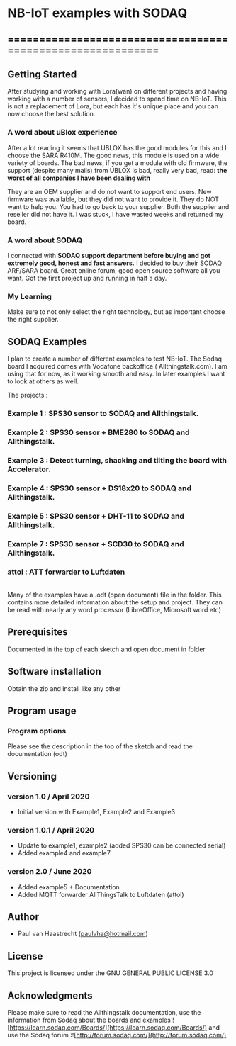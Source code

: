 # NB-IoT examples with SODAQ

## ===========================================================

## Getting Started
After studying and working with Lora(wan) on different projects and having
working with a number of sensors, I decided to spend time on NB-IoT. This
is not a replacement of Lora, but each has it's unique place and you can
now choose the best solution.

### A word about uBlox experience
After a lot reading it seems that UBLOX has the good modules for this and
I choose the SARA R410M. The good news, this module is used on a wide
variety of boards. The bad news, if you get a module with old firmware,
the support (despite many mails) from UBLOX is bad, really very bad, read:
**the worst of all companies I have been dealing with**

They are an OEM supplier and do not want to support end users. New firmware
was available, but they did not want to provide it. They do NOT want to
help you. You had to go back to your supplier. Both the supplier and reseller
did not have it. I was stuck, I have wasted weeks and returned my board.

### A word about SODAQ
I connected with **SODAQ support department before buying and got extremely
good, honest and fast answers.** I decided to buy their SODAQ ARF/SARA board.
Great online forum, good open source software all you want. Got the first
project up and running in half a day.

### My Learning
Make sure to not only select the right technology, but as important choose
the right supplier.

## SODAQ Examples

I plan to create a number of different examples to test NB-IoT. The Sodaq
board I acquired comes with Vodafone backoffice ( Allthingstalk.com). I
am using that for now, as it working smooth and easy. In later
examples I want to look at others as well.

The projects :
### Example 1 : SPS30 sensor to SODAQ and Allthingstalk.
### Example 2 : SPS30 sensor + BME280 to SODAQ and Allthingstalk.
### Example 3 : Detect turning, shacking and tilting the board with Accelerator.
### Example 4 : SPS30 sensor + DS18x20 to SODAQ and Allthingstalk.
### Example 5 : SPS30 sensor + DHT-11 to SODAQ and Allthingstalk.
### Example 7 : SPS30 sensor + SCD30 to SODAQ and Allthingstalk.
### attol     : ATT forwarder to Luftdaten

<br> Many of the examples have a .odt (open document) file in the folder.
This contains more detailed information about the setup and project. They
can be read with nearly any word processor (LibreOffice, Microsoft word etc)

## Prerequisites
Documented in the top of each sketch and open document in folder

## Software installation
Obtain the zip and install like any other

## Program usage
### Program options
Please see the description in the top of the sketch and read the documentation (odt)

## Versioning

### version 1.0 / April 2020
 * Initial version with Example1, Example2 and Example3

### version 1.0.1 / April 2020
 * Update to example1, example2 (added SPS30 can be connected serial)
 * Added example4 and example7

### version 2.0 / June 2020
 * Added example5 + Documentation
 * Added MQTT forwarder AllThingsTalk to Luftdaten (attol)

## Author
 * Paul van Haastrecht (paulvha@hotmail.com)

## License
This project is licensed under the GNU GENERAL PUBLIC LICENSE 3.0

## Acknowledgments
Please make sure to read the Allthingstalk documentation, use the
information from Sodaq about the boards and examples ![https://learn.sodaq.com/Boards/](https://learn.sodaq.com/Boards/)
and use the Sodaq forum :![http://forum.sodaq.com/](http://forum.sodaq.com/)
